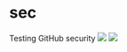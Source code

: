 # sec
Testing GitHub security
<IMG SRC="\javascript:alert('XSS');">
<IMG SRC="//raymond.li/assets/images/profile.png">
